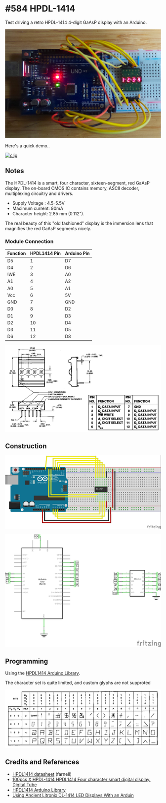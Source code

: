 # #584 HPDL-1414

Test driving a retro HPDL-1414 4-digit GaAsP display with an Arduino.

![Build](./assets/HPDL1414_build.jpg?raw=true)

Here's a quick demo..

[![clip](https://img.youtube.com/vi/AvIznKRom1c/0.jpg)](https://www.youtube.com/watch?v=AvIznKRom1c)

## Notes

The HPDL-1414 is a smart, four character, sixteen-segment, red GaAsP display.
The on-board CMOS IC contains memory, ASCII decoder, multiplexing circuitry and drivers.

* Supply Voltage : 4.5-5.5V
* Macimum current: 90mA
* Character height: 2.85 mm (0.112").

The real beauty of this "old fashioned" display is the immersion lens that magnifies the red GaAsP segments nicely.

### Module Connection

| Function | HPDL1414 Pin | Arduino Pin |
|----------|--------------|-------------|
| D5       | 1            |        D7   |
| D4       | 2            |        D6   |
| !WE      | 3            |        A0   |
| A1       | 4            |        A2   |
| A0       | 5            |        A1   |
| Vcc      | 6            |        5V   |
| GND      | 7            |       GND   |
| D0       | 8            |        D2   |
| D1       | 9            |        D3   |
| D2       | 10           |        D4   |
| D3       | 11           |        D5   |
| D6       | 12           |        D8   |

![module_pins](./assets/module_pins.jpg?raw=true)

## Construction

![Breadboard](./assets/HPDL1414_bb.jpg?raw=true)

![Schematic](./assets/HPDL1414_schematic.jpg?raw=true)

## Programming

Using the [HPDL1414 Arduino Library](https://github.com/marecl/HPDL1414).

The character set is quite limited, and custom glyphs are not supproted

![charset](./assets/charset.jpg?raw=true)

## Credits and References

* [HPDL1414 datasheet](http://www.farnell.com/datasheets/76528.pdf) (farnell)
* [100pcs X HPDL-1414 HPDL1414 Four character smart digital display. Digital Tube](https://www.aliexpress.com/item/32920650954.html)
* [HPDL1414 Arduino Library](https://github.com/marecl/HPDL1414)
* [Using Ancient Litronix DL-1414 LED Displays With an Arduin](https://softsolder.com/2009/08/05/arduino-using-ancient-litronix-dl-1414-led-displays/)
